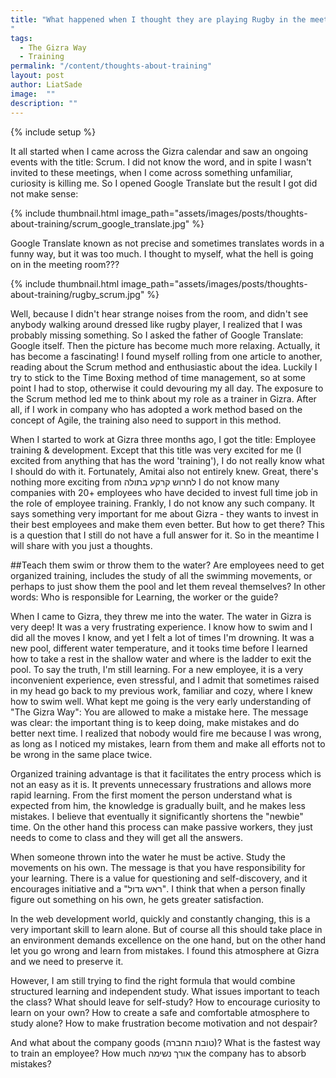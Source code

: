 ```yaml
---
title: "What happened when I thought they are playing Rugby in the meeting room? - Thoughts on how to set up a training program for a small company.
"
tags:
  - The Gizra Way
  - Training
permalink: "/content/thoughts-about-training"
layout: post
author: LiatSade
image:  ""
description: ""
---
```


{% include setup %}

It all started when I came across the Gizra calendar and saw an ongoing events with the title: Scrum.
I did not know the word, and in spite I wasn't invited to these meetings, when I come across something unfamiliar, curiosity is killing me. 
So I opened Google Translate but the result I got did not make sense:

{% include thumbnail.html image_path="assets/images/posts/thoughts-about-training/scrum_google_translate.jpg" %}

Google Translate known as not precise and sometimes translates words in a funny way, but it was too much.
I thought to myself, what the hell is going on in the meeting room???

{% include thumbnail.html image_path="assets/images/posts/thoughts-about-training/rugby_scrum.jpg" %}

Well, because I didn't hear strange noises from the room, and didn't see anybody walking around dressed like rugby player, I realized that I was probably missing something.
So I asked the father of Google Translate: Google itself. Then the picture has become much more relaxing. Actually, it has become a fascinating!
I found myself rolling from one article to another, reading about the Scrum method and enthusiastic about the idea. Luckily I try to stick to the Time Boxing method of time management, so at some point I had to stop, otherwise it could devouring my all day. 
The exposure to the Scrum method led me to think about my role as a trainer in Gizra. After all, if I work in company who has adopted a work method based on the concept of Agile, the training also need to support in this method.

When I started to work at Gizra three months ago, I got the title: Employee training & development. Except that this title was very excited for me  (I excited from anything that has the word 'training'), I do not really know what I should do with it. Fortunately, Amitai also not entirely knew. Great, there's nothing more exciting from לחרוש קרקע בתולה
I do not know many companies with 20+ employees who have decided to invest full time job in the role of employee training. Frankly, I do not know any such company.
It says something very important for me about Gizra - they wants to invest in their best employees and make them even better.
But how to get there? This is a question that I still do not have a full answer for it.
So in the meantime I will share with you just a thoughts.

##Teach them swim or throw them to the water?
Are employees need to get organized training, includes the study of all the swimming movements, or perhaps to just show them the pool and let them reveal themselves?
In other words: Who is responsible for Learning, the worker or the guide?

When I came to Gizra, they threw me into the water. The water in Gizra is very deep! It was a very frustrating experience. I know how to swim and I did all the moves I know, and yet I felt a lot of times I'm drowning. It was a new pool, different water temperature, and it tooks time before I learned how to take a rest in the shallow water and where is the ladder to exit the pool. To say the truth, I'm still learning.
For a new employee, it is a very inconvenient experience, even stressful, and I admit that sometimes raised in my head go back to my previous work, familiar and cozy, where I knew how to swim well.
What kept me going is the very early understanding of "The Gizra Way": You are allowed to make a mistake here. The message was clear: the important thing is to keep doing, make mistakes and do better next time. I realized that nobody would fire me because I was wrong, as long as I noticed my mistakes, learn from them and make all efforts not to be wrong in the same place twice.

Organized training advantage is that it facilitates the entry process which is not an easy as it is. It prevents unnecessary frustrations and allows more rapid learning. From the first moment the person understand what is expected from him, the knowledge is gradually built, and he makes less mistakes. I believe that eventually it significantly shortens the "newbie" time.
On the other hand this process can make passive workers, they just needs to come to class and they will get all the answers.

When someone thrown into the water he must be active. Study the movements on his own. The message is that you have responsibility for your learning. There is a value for questioning and self-discovery, and it encourages initiative and a "ראש גדול". I think that when a person finally figure out something on his own, he gets greater satisfaction.

In the web development world, quickly and constantly changing, this is a very important skill to learn alone. But of course all this should take place in an environment demands excellence on the one hand, but on the other hand let you go wrong and learn from mistakes. I found this atmosphere at Gizra and we need to preserve it.

However, I am still trying to find the right formula that would combine structured learning and independent study.
What issues important to teach the class?
What should leave for self-study?
How to encourage curiosity to learn on your own?
How to create a safe and comfortable atmosphere to study alone? 
How to make frustration become motivation and not despair?

And what about the company goods (טובת החברה)? What is the fastest way to train an employee? How much אורך נשימה the company has to absorb mistakes?

